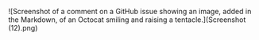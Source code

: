 ![Screenshot of a comment on a GitHub issue showing an image, added in the Markdown, of an Octocat smiling and raising a tentacle.](Screenshot (12).png)